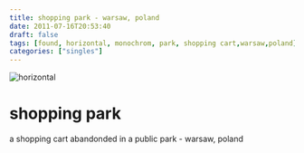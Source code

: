 ```yaml
---
title: shopping park - warsaw, poland
date: 2011-07-16T20:53:40
draft: false
tags: [found, horizontal, monochrom, park, shopping cart,warsaw,poland]
categories: ["singles"]
---
```

![horizontal](/p/sbr-20110716-14716071114.jpg)
<!--more-->
# shopping park
a shopping cart abandonded in a public park - warsaw, poland
